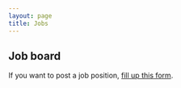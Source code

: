 ```yaml
---
layout: page
title: Jobs
---
```


## Job board

If you want to post a job position, [fill up this form](https://docs.google.com/forms/d/e/1FAIpQLSeXl3xrDyOQPgogSViaXBP-7ppXTOiTatSISuU6lq-YOC_zVw/viewform).
